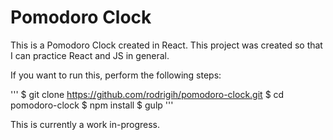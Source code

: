 # Pomodoro Clock

This is a Pomodoro Clock created in React. This project was created so that I can practice React and JS
in general.

If you want to run this, perform the following steps:

'''
$ git clone https://github.com/rodrigih/pomodoro-clock.git
$ cd pomodoro-clock
$ npm install 
$ gulp
'''

This is currently a work in-progress.
